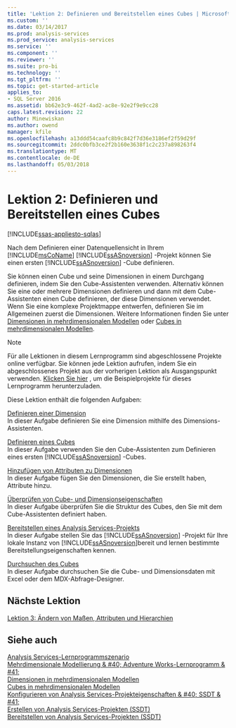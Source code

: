 ```yaml
---
title: 'Lektion 2: Definieren und Bereitstellen eines Cubes | Microsoft Docs'
ms.custom: ''
ms.date: 03/14/2017
ms.prod: analysis-services
ms.prod_service: analysis-services
ms.service: ''
ms.component: ''
ms.reviewer: ''
ms.suite: pro-bi
ms.technology: ''
ms.tgt_pltfrm: ''
ms.topic: get-started-article
applies_to:
- SQL Server 2016
ms.assetid: bb62e3c9-462f-4ad2-ac8e-92e2f9e9cc28
caps.latest.revision: 22
author: Minewiskan
ms.author: owend
manager: kfile
ms.openlocfilehash: a13ddd54caafc8b9c842f7d36e3186ef2f59d29f
ms.sourcegitcommit: 2ddc0bfb3ce2f2b160e3638f1c2c237a898263f4
ms.translationtype: MT
ms.contentlocale: de-DE
ms.lasthandoff: 05/03/2018
---
```

# <a name="lesson-2-defining-and-deploying-a-cube"></a>Lektion 2: Definieren und Bereitstellen eines Cubes
[!INCLUDE[ssas-appliesto-sqlas](../includes/ssas-appliesto-sqlas.md)]

Nach dem Definieren einer Datenquellensicht in Ihrem [!INCLUDE[msCoName](../includes/msconame-md.md)] [!INCLUDE[ssASnoversion](../includes/ssasnoversion-md.md)] -Projekt können Sie einen ersten [!INCLUDE[ssASnoversion](../includes/ssasnoversion-md.md)] -Cube definieren.  
  
Sie können einen Cube und seine Dimensionen in einem Durchgang definieren, indem Sie den Cube-Assistenten verwenden. Alternativ können Sie eine oder mehrere Dimensionen definieren und dann mit dem Cube-Assistenten einen Cube definieren, der diese Dimensionen verwendet. Wenn Sie eine komplexe Projektmappe entwerfen, definieren Sie im Allgemeinen zuerst die Dimensionen. Weitere Informationen finden Sie unter [Dimensionen in mehrdimensionalen Modellen](../analysis-services/multidimensional-models/dimensions-in-multidimensional-models.md) oder [Cubes in mehrdimensionalen Modellen](../analysis-services/multidimensional-models/cubes-in-multidimensional-models.md).  
  
> [!NOTE]  
> Für alle Lektionen in diesem Lernprogramm sind abgeschlossene Projekte online verfügbar. Sie können jede Lektion aufrufen, indem Sie ein abgeschlossenes Projekt aus der vorherigen Lektion als Ausgangspunkt verwenden. [Klicken Sie hier](http://go.microsoft.com/fwlink/?LinkID=221866) , um die Beispielprojekte für dieses Lernprogramm herunterzuladen.  
  
Diese Lektion enthält die folgenden Aufgaben:  
  
[Definieren einer Dimension](../analysis-services/lesson-2-1-defining-a-dimension.md)  
In dieser Aufgabe definieren Sie eine Dimension mithilfe des Dimensions-Assistenten.  
  
[Definieren eines Cubes](../analysis-services/lesson-2-2-defining-a-cube.md)  
In dieser Aufgabe verwenden Sie den Cube-Assistenten zum Definieren eines ersten [!INCLUDE[ssASnoversion](../includes/ssasnoversion-md.md)] -Cubes.  
  
[Hinzufügen von Attributen zu Dimensionen](../analysis-services/lesson-2-3-adding-attributes-to-dimensions.md)  
In dieser Aufgabe fügen Sie den Dimensionen, die Sie erstellt haben, Attribute hinzu.  
  
[Überprüfen von Cube- und Dimensionseigenschaften](../analysis-services/lesson-2-4-reviewing-cube-and-dimension-properties.md)  
In dieser Aufgabe überprüfen Sie die Struktur des Cubes, den Sie mit dem Cube-Assistenten definiert haben.  
  
[Bereitstellen eines Analysis Services-Projekts](../analysis-services/lesson-2-5-deploying-an-analysis-services-project.md)  
In dieser Aufgabe stellen Sie das [!INCLUDE[ssASnoversion](../includes/ssasnoversion-md.md)] -Projekt für Ihre lokale Instanz von [!INCLUDE[ssASnoversion](../includes/ssasnoversion-md.md)]bereit und lernen bestimmte Bereitstellungseigenschaften kennen.  
  
[Durchsuchen des Cubes](../analysis-services/lesson-2-6-browsing-the-cube.md)  
In dieser Aufgabe durchsuchen Sie die Cube- und Dimensionsdaten mit Excel oder dem MDX-Abfrage-Designer.  
  
## <a name="next-lesson"></a>Nächste Lektion  
[Lektion 3: Ändern von Maßen, Attributen und Hierarchien](../analysis-services/lesson-3-modifying-measures-attributes-and-hierarchies.md)  
  
## <a name="see-also"></a>Siehe auch  
[Analysis Services-Lernprogrammszenario](../analysis-services/analysis-services-tutorial-scenario.md)  
[Mehrdimensionale Modellierung & #40; Adventure Works-Lernprogramm & #41;](../analysis-services/multidimensional-modeling-adventure-works-tutorial.md)  
[Dimensionen in mehrdimensionalen Modellen](../analysis-services/multidimensional-models/dimensions-in-multidimensional-models.md)  
[Cubes in mehrdimensionalen Modellen](../analysis-services/multidimensional-models/cubes-in-multidimensional-models.md)  
[Konfigurieren von Analysis Services-Projekteigenschaften & #40; SSDT & #41;](../analysis-services/multidimensional-models/configure-analysis-services-project-properties-ssdt.md)  
[Erstellen von Analysis Services-Projekten &#40;SSDT&#41;](../analysis-services/multidimensional-models/build-analysis-services-projects-ssdt.md)  
[Bereitstellen von Analysis Services-Projekten &#40;SSDT&#41;](../analysis-services/multidimensional-models/deploy-analysis-services-projects-ssdt.md)  
  
  
  
